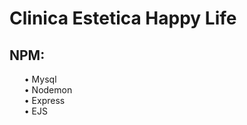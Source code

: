 <h1>Clinica Estetica Happy Life</h1>

<h2>NPM:</h2>

<ul>
    • Mysql<br>
    • Nodemon<br>
    • Express<br>
    • EJS<br>
</ul>